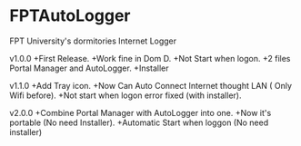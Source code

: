 # FPTAutoLogger

FPT University's dormitories Internet Logger

v1.0.0 
  +First Release.
  +Work fine in Dom D.
  +Not Start when logon.
  +2 files Portal Manager and AutoLogger.
  +Installer 

v1.1.0
  +Add Tray icon.
  +Now Can Auto Connect Internet thought LAN ( Only Wifi before).
  +Not start when logon error fixed (with installer).
  
v2.0.0
  +Combine Portal Manager with AutoLogger into one.
  +Now it's portable (No need Installer).
  +Automatic Start when loggon (No need installer)
